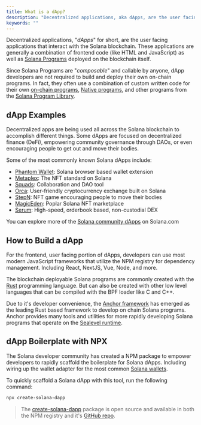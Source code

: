 ```yaml
---
title: What is a dApp?
description: "Decentralized applications, aka dApps, are the user facing applications of the Solana blockchain. They are written with languages like JavaScript and Rust."
keywords: ""
---
```


Decentralized applications, "_dApps_" for short, are the user facing applications that interact with the Solana blockchain. These applications are generally a combination of frontend code (like HTML and JavaScript) as well as [Solana Programs](./programs.md) deployed on the blockchain itself.

Since Solana Programs are "_composable_" and callable by anyone, dApp developers are not required to build and deploy their own on-chain programs. In fact, they often use a combination of custom written code for their own [on-chain programs](./programs.md#on-chain-programs), [Native programs](../runtime-facilities/programs.md), and other programs from the [Solana Program Library](https://spl.solana.com).

## dApp Examples

Decentralized apps are being used all across the Solana blockchain to accomplish different things. Some dApps are focused on decentralized finance (DeFi), empowering community governance through DAOs, or even encouraging people to get out and move their bodies.

Some of the most commonly known Solana dApps include:

- [Phantom Wallet](https://solana.com/ecosystem/phantom): Solana browser based wallet extension
- [Metaplex](https://solana.com/ecosystem/metaplex): The NFT standard on Solana
- [Squads](https://solana.com/ecosystem/squads): Collaboration and DAO tool
- [Orca](https://solana.com/ecosystem/orca): User-friendly cryptocurrency exchange built on Solana
- [StepN](https://solana.com/ecosystem/stepn): NFT game encouraging people to move their bodies
- [MagicEden](https://solana.com/ecosystem/magiceden): Poplar Solana NFT marketplace
- [Serum](https://solana.com/ecosystem/serum): High-speed, orderbook based, non-custodial DEX

You can explore more of the [Solana community dApps](https://solana.com/ecosystem) on Solana.com

## How to Build a dApp

For the frontend, user facing portion of dApps, developers can use most modern JavaScript frameworks that utilize the NPM registry for dependency management. Including React, NextJS, Vue, Node, and more.

The blockchain deployable Solana programs are commonly created with the [Rust](https://www.rust-lang.org/) programming language. But can also be created with other low level languages that can be compiled with the BPF loader like C and C++.

Due to it's developer convenience, the [Anchor framework](https://www.anchor-lang.com/) has emerged as the leading Rust based framework to develop on chain Solana programs. Anchor provides many tools and utilities for more rapidly developing Solana programs that operate on the [Sealevel runtime](https://medium.com/solana-labs/sealevel-parallel-processing-thousands-of-smart-contracts-d814b378192).

## dApp Boilerplate with NPX

The Solana developer community has created a NPM package to empower developers to rapidly scaffold the boilerplate for Solana dApps. Including wiring up the wallet adapter for the most common [Solana wallets](../../wallet-guide.md).

To quickly scaffold a Solana dApp with this tool, run the following command:

```sh
npx create-solana-dapp
```

> The [create-solana-dapp](https://www.npmjs.com/package/create-solana-dapp) package is open source and available in both the NPM registry and it's [GitHub repo](https://github.com/solana-developers/create-solana-app).
